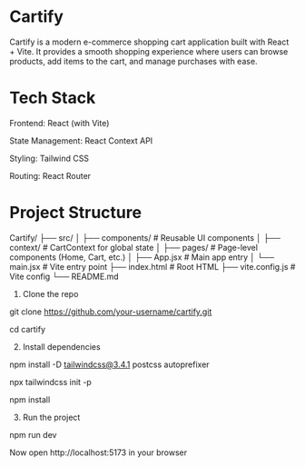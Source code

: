 # Cartify

Cartify is a modern e-commerce shopping cart application built with React + Vite. It provides a smooth shopping experience where users can browse products, add items to the cart, and manage purchases with ease.

# Tech Stack

Frontend: React (with Vite)

State Management: React Context API

Styling: Tailwind CSS

Routing: React Router


# Project Structure

Cartify/
├── src/
│   ├── components/      # Reusable UI components
│   ├── context/         # CartContext for global state
│   ├── pages/           # Page-level components (Home, Cart, etc.)
│   ├── App.jsx          # Main app entry
│   └── main.jsx         # Vite entry point
├── index.html           # Root HTML
├── vite.config.js       # Vite config
└── README.md


1. Clone the repo

git clone https://github.com/your-username/cartify.git

cd cartify

2. Install dependencies

npm install -D tailwindcss@3.4.1 postcss autoprefixer

npx tailwindcss init -p

npm install

3. Run the project

npm run dev


Now open http://localhost:5173  in your browser